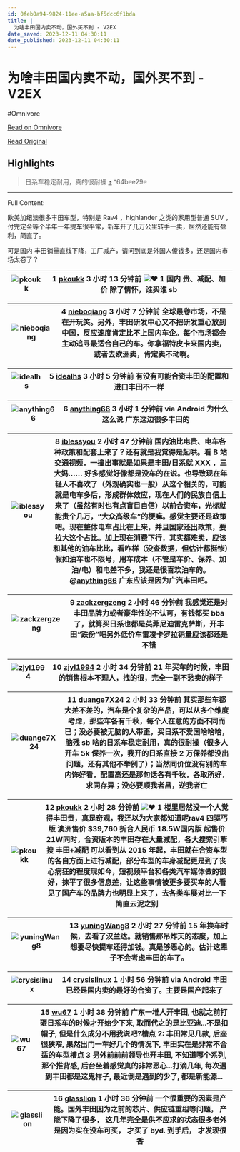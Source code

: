 ```yaml
---
id: 0feb0a94-9824-11ee-a5aa-bf5dcc6f1bda
title: |
  为啥丰田国内卖不动，国外买不到 - V2EX
date_saved: 2023-12-11 04:30:11
date_published: 2023-12-11 04:30:11
---
```


# 为啥丰田国内卖不动，国外买不到 - V2EX
#Omnivore

[Read on Omnivore](https://omnivore.app/me/v-2-ex-18c58ef1d24)

[Read Original](https://www.v2ex.com/t/999451)

## Highlights

> 日系车稳定耐用，真的很耐操 [⤴️](https://omnivore.app/me/v-2-ex-18c58ef1d24#64bee29e-897d-4223-ac2c-5a875b6483dd)  ^64bee29e


--- 

Full Content: 

欧美加纽澳很多丰田车型，特别是 Rav4 ，highlander 之类的家用型普通 SUV ，付完定金等个半年一年提车很平常，新车开了几万公里转手一卖，居然还能有盈利，简直了。

可是国内 丰田销量直线下降，工厂减产，请问到底是外国人傻钱多，还是国内市场太卷了？

| ![pkoukk](https://proxy-prod.omnivore-image-cache.app/0x0,sTwvvySX4cg3P0V7cVOR3VWwSFL4XhY_FI5VtbJYEPRI/https://cdn.v2ex.com/avatar/dd13/7591/344868_normal.png?m=1689560978) | 1 **[pkoukk](https://www.v2ex.com/member/pkoukk)** 3 小时 13 分钟前 ![❤️](https://proxy-prod.omnivore-image-cache.app/14x0,saoR_MvJ3uJ2jLgEyiT6R-483tterapDmryp9rdXOHYc/https://www.v2ex.com/static/img/heart_neue_red.png?v=16ec2dd0a880be6edda1e4a2e35754b3) 1 国内 贵、减配、加价 除了情怀，谁买谁 sb |
| ---------------------------------------------------------------------------------------------------------------------------------------------------------------------------- | ---------------------------------------------------------------------------------------------------------------------------------------------------------------------------------------------------------------------------------------------------------------------------------- |

| ![nieboqiang](https://proxy-prod.omnivore-image-cache.app/0x0,sPrpsCaswolMbd22_-tGn4SJFVtxtqsrU9obI6fVQaUI/https://cdn.v2ex.com/gravatar/899204b32b21e554b9d20e0b710dc537?s=48&d=retro) | 4 **[nieboqiang](https://www.v2ex.com/member/nieboqiang)** 3 小时 7 分钟前 全球最卷市场，不是在开玩笑。另外，丰田研发中心又不把研发重心放到中国，反应速度肯定比不上国内车企。每个市场都会主动追寻最适合自己的车。你拿福特皮卡来国内卖，或者去欧洲卖，肯定卖不动啊。 |
| --------------------------------------------------------------------------------------------------------------------------------------------------------------------------------------- | ------------------------------------------------------------------------------------------------------------------------------------------------------------------ |

| ![idealhs](https://proxy-prod.omnivore-image-cache.app/0x0,sf4bemxElAasi02w2fkpGTh9ZergNbE7lxODvkYn9tNs/https://cdn.v2ex.com/gravatar/0cda5f769349fe349999d4ce56b3a83f?s=48&d=retro) | 5 **[idealhs](https://www.v2ex.com/member/idealhs)** 3 小时 5 分钟前 有没有可能合资丰田的配置和进口丰田不一样 |
| ------------------------------------------------------------------------------------------------------------------------------------------------------------------------------------ | ------------------------------------------------------------------------------------ |

| ![anything66](https://proxy-prod.omnivore-image-cache.app/0x0,sD5eYKaxvAH-j8eBfRq3nkUDIZIEcVju_B4ZWVKm9gi4/https://cdn.v2ex.com/gravatar/2e61d4d6d7132598001a02f91b7d83f8?s=48&d=retro) | 6 **[anything66](https://www.v2ex.com/member/anything66)** 3 小时 1 分钟前 via Android 为什么这么说 广东这边很多丰田的 |
| --------------------------------------------------------------------------------------------------------------------------------------------------------------------------------------- | -------------------------------------------------------------------------------------------------- |

| ![iblessyou](https://proxy-prod.omnivore-image-cache.app/0x0,s77JMjieT5-KK672609MyOpVV5RVU0nsGS3iZbanQX8c/https://cdn.v2ex.com/avatar/e02b/ae05/274403_normal.png?m=1686826106) | 8 **[iblessyou](https://www.v2ex.com/member/iblessyou)** 2 小时 47 分钟前 国内油比电贵、电车各种政策和配套上来了？还有就是我觉得是起哄。看 B 站交通视频，一撞出事就是如果是丰田/日系就 XXX ，三大妈…… 好多感觉好像都是没车的在说。也导致现在年轻人不喜欢了（外观确实也一般）从这个相关的，可能就是电车多后，形成群体效应，现在人们的民族自信上来了（虽然有时也有点盲目自信）以前合资车，光标就能贵个几万，“大众高级车”的梗嘛。感觉主要还是政策吧。现在整体电车占比在上来，并且国家还出政策，要拉大这个占比。加上现在消费下行，其实都难卖，应该和其他的油车比比，看咋样（没查数据，但估计都挺惨）假如油车也不限号，用车成本（不管是车价、保养、加油/电）和电差不多，我还是很喜欢油车的。@[anything66](https://www.v2ex.com/member/anything66) 广东应该是因为广汽丰田吧。 |
| ------------------------------------------------------------------------------------------------------------------------------------------------------------------------------- | ------------------------------------------------------------------------------------------------------------------------------------------------------------------------------------------------------------------------------------------------------------------------------------------------------------------------------------------------------------------------------------------------------------------------------------------------------ |

| ![zackzergzeng](https://proxy-prod.omnivore-image-cache.app/0x0,su6AqoVrsI3kyiPvWex40CCGsrvC_tI0pou9d3o5l10I/https://cdn.v2ex.com/gravatar/dae230455e892ad5ccd6dad6b9566736?s=48&d=retro) | 9 **[zackzergzeng](https://www.v2ex.com/member/zackzergzeng)** 2 小时 46 分钟前 我感觉还是对丰田品牌力或者豪华性的不认可，有钱都买 bba 了，就算买日系也都是英菲尼迪雷克萨斯，开丰田“跌份”吧另外低价车雷凌卡罗拉销量应该都还是不错 |
| ----------------------------------------------------------------------------------------------------------------------------------------------------------------------------------------- | ------------------------------------------------------------------------------------------------------------------------------------------------------- |

| ![zjyl1994](https://proxy-prod.omnivore-image-cache.app/0x0,srhTBPWLGHjWmtGzsu43uT1ldVvkfBXUwmX7v_E8qkeQ/https://cdn.v2ex.com/avatar/200d/3e88/95841_normal.png?m=1554353886) | 10 **[zjyl1994](https://www.v2ex.com/member/zjyl1994)** 2 小时 34 分钟前 21 年买车的时候，丰田的销售根本不理人，拽的很，完全一副不愁卖的样子 |
| ----------------------------------------------------------------------------------------------------------------------------------------------------------------------------- | ------------------------------------------------------------------------------------------------------- |

| ![duange7X24](https://proxy-prod.omnivore-image-cache.app/0x0,stSbkSvtOE2ElZrNZic-KygWZJghEuCSmANNwDCs3J2U/https://cdn.v2ex.com/gravatar/c96a4a22d48f8ac37a795467da20eae9?s=48&d=retro) | 11 **[duange7X24](https://www.v2ex.com/member/duange7X24)** 2 小时 33 分钟前 其实那些车都大差不差的，汽车是个复杂的产品，可以从多个维度考虑，那些车各有千秋，每个人在意的方面不同而已；没必要被无脑的人带歪，买日系不爱国啥啥啥，脑残 sb 啥的日系车稳定耐用，真的很耐操（很多人开车 5k 保养一次，我开的日系直接 2 万保养都没出问题，还有其他不举例了）；当然同价位没有别的车内饰好看，配置高还是那句话各有千秋，各取所好，求同存异；没必要顺我者昌，逆我者亡 |
| --------------------------------------------------------------------------------------------------------------------------------------------------------------------------------------- | --------------------------------------------------------------------------------------------------------------------------------------------------------------------------------------------------------------------------------------------------------------------- |

| ![pkoukk](https://proxy-prod.omnivore-image-cache.app/0x0,sTwvvySX4cg3P0V7cVOR3VWwSFL4XhY_FI5VtbJYEPRI/https://cdn.v2ex.com/avatar/dd13/7591/344868_normal.png?m=1689560978) | 12 **[pkoukk](https://www.v2ex.com/member/pkoukk)** 2 小时 28 分钟前 ![❤️](https://proxy-prod.omnivore-image-cache.app/14x0,saoR_MvJ3uJ2jLgEyiT6R-483tterapDmryp9rdXOHYc/https://www.v2ex.com/static/img/heart_neue_red.png?v=16ec2dd0a880be6edda1e4a2e35754b3) 1 楼里居然没一个人觉得丰田贵，真是奇观，我还以为大家都知道呢rav4 四驱丐版 澳洲售价 $39,760 折合人民币 18.5W国内版 起售价 21W同时，合资版本的丰田存在大量减配，各大搜索引擎搜 丰田+减配 可以看到从 2015 年起，丰田就在合资车型的各自方面上进行减配，部分车型的车身减配更是到了丧心病狂的程度现如今，短视频平台和各类汽车媒体做的很好，抹平了很多信息差，让这些事情被更多要买车的人看见了国产车的品牌力也明显上来了，去各类车展对比一下简直云泥之别 |
| ---------------------------------------------------------------------------------------------------------------------------------------------------------------------------- | ------------------------------------------------------------------------------------------------------------------------------------------------------------------------------------------------------------------------------------------------------------------------------------------------------------------------------------------------------------------------------------------------------------------------------------------------------------------------------------------------------ |

| ![yuningWang8](https://proxy-prod.omnivore-image-cache.app/0x0,s47WZFPxyQoYefu9TaT87BbhEQz_BijYDl19j4w-xeUQ/https://cdn.v2ex.com/gravatar/d9b55c8f7d6e1f25853901a00a728bfa?s=48&d=retro) | 13 **[yuningWang8](https://www.v2ex.com/member/yuningWang8)** 2 小时 27 分钟前 15 年换车时候，去看了汉兰达。就销售那吊炸天的态度，加上想要尽快提车还得加钱。真是够恶心的。估计这辈子不会考虑丰田的车了。 |
| ---------------------------------------------------------------------------------------------------------------------------------------------------------------------------------------- | ---------------------------------------------------------------------------------------------------------------------------------------- |

| ![crysislinux](https://proxy-prod.omnivore-image-cache.app/0x0,s0SlVvXa6sjRlbWO2l_E4ZP8IaIuYcVcmB9XYIxmaFPU/https://cdn.v2ex.com/gravatar/951cb4b6c1ecc27f0eb83f6291df10da?s=48&d=retro) | 14 **[crysislinux](https://www.v2ex.com/member/crysislinux)** 1 小时 56 分钟前 via Android 丰田已经是国内卖的最好的合资了。主要是国产起来了 |
| ---------------------------------------------------------------------------------------------------------------------------------------------------------------------------------------- | -------------------------------------------------------------------------------------------------------------- |

| ![wu67](https://proxy-prod.omnivore-image-cache.app/0x0,spUgCabpBuqIalT-qN2rtUrssjoL0wZpM4bDDzmVAYSo/https://cdn.v2ex.com/avatar/4571/ffbc/265735_normal.png?m=1681179376) | 15 **[wu67](https://www.v2ex.com/member/wu67)** 1 小时 38 分钟前 广东一堆人开丰田, 也就之前打砸日系车的时候才开始少下来, 取而代之的是比亚迪...不是扣帽子, 但是什么成分不用我说吧?槽点 2: 丰田常见几款, 后座很狭窄, 果然出门一车好几个的情况下, 丰田实在是非常不合适的车型槽点 3 另外前前前领导也开丰田, 不知道哪个系列, 那个推背感, 后台坐着感觉真的非常恶心...打滴几年, 每次遇到丰田都是这鬼样子, 最近倒是遇到的少了, 都是新能源... |
| -------------------------------------------------------------------------------------------------------------------------------------------------------------------------- | ------------------------------------------------------------------------------------------------------------------------------------------------------------------------------------------------------------------------------------------------------------------ |

| ![glasslion](https://proxy-prod.omnivore-image-cache.app/0x0,s1EXgvqDlobZMWvibRxxjgRD9hdd6N4lJOuPOAiagu6A/https://cdn.v2ex.com/avatar/b626/82b1/10491_normal.png?m=1635234414) | 16 **[glasslion](https://www.v2ex.com/member/glasslion)** 1 小时 36 分钟前 一个很重要的因素是产能。国外丰田因为之前的芯片、供应链重组等问题， 产能下降了很多， 这几年完全是供不应求的状态很多老外是因为实在没车可买， 才买了 byd. 到手后， 才发现很香 |
| ------------------------------------------------------------------------------------------------------------------------------------------------------------------------------ | ---------------------------------------------------------------------------------------------------------------------------------------------------------------- |
